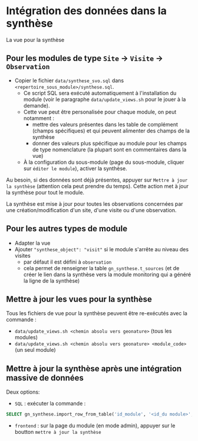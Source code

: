 # Intégration des données dans la synthèse

La vue pour la synthèse

## Pour les modules de type `Site` -> `Visite` -> `Observation`

* Copier le fichier `data/synthese_svo.sql` dans
    `<repertoire_sous_module>/synthese.sql`.
    * Ce script SQL sera exécuté automatiquement à l\'installation du
        module (voir le paragraphe `data/update_views.sh` pour le jouer
        à la demande).
    * Cette vue peut être personalisée pour chaque module, on peut
        notamment :
        * mettre des valeurs présentes dans les table de complément
            (champs spécifiques) et qui peuvent alimenter des champs de
            la synthèse
        * donner des valeurs plus spécifique au module pour les champs
            de type nomenclature (la plupart sont en commentaires dans
            la vue)
    * À la configuration du sous-module (page du sous-module, cliquer
        sur `éditer le module`), activer la synthèse.

Au besoin, si des données sont déjà présentes, appuyer sur
`Mettre à jour la synthèse` (attention cela peut prendre du temps).
Cette action met à jour la synthèse pour tout le module.

La synthèse est mise à jour pour toutes les observations concernées par
une création/modification d\'un site, d\'une visite ou d\'une
observation.

## Pour les autres types de module

* Adapter la vue
* Ajouter `"synthese_object": "visit"` si le module s\'arrête au
    niveau des visites
    * par défaut il est défini à `observation`
    * cela permet de renseigner la table `gn_synthese.t_sources` (et
        de créer le lien dans la synthèse vers la module monitoring qui
        a généré la ligne de la synthèse)

## Mettre à jour les vues pour la synthèse

Tous les fichiers de vue pour la synthèse peuvent être re-exécutés avec la commande :

* `data/update_views.sh <chemin absolu vers geonature>` (tous les
    modules)
* `data/update_views.sh <chemin absolu vers geonature> <module_code>`
    (un seul module)

## Mettre à jour la synthèse après une intégration massive de données

Deux options:

* `SQL` : exécuter la commande :
```sql
SELECT gn_synthese.import_row_from_table('id_module', '<id_du module>', 'gn_monitoring.<nom de la vue>')
```

* `frontend` : sur la page du module (en mode admin),
    appuyer sur le boutton `mettre à jour la synthèse`

